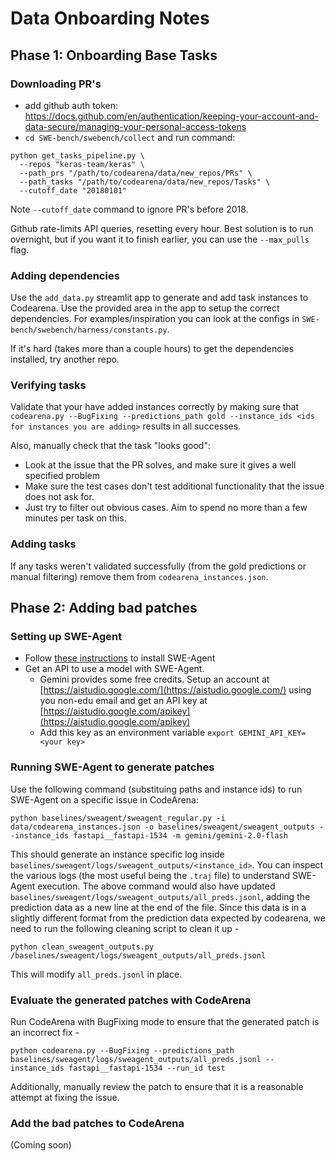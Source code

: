 # Data Onboarding Notes

## Phase 1: Onboarding Base Tasks

### Downloading PR's
- add github auth token: https://docs.github.com/en/authentication/keeping-your-account-and-data-secure/managing-your-personal-access-tokens
- `cd SWE-bench/swebench/collect` and run command:
```
python get_tasks_pipeline.py \
  --repos "keras-team/keras" \
  --path_prs "/path/to/codearena/data/new_repos/PRs" \
  --path_tasks "/path/to/codearena/data/new_repos/Tasks" \
  --cutoff_date "20180101"
 ```
Note `--cutoff_date` command to ignore PR's before 2018.

Github rate-limits API queries, resetting every hour. Best solution is to run overnight, but if you want it to finish earlier, you can use the `--max_pulls` flag.

### Adding dependencies
Use the `add_data.py` streamlit app to generate and add task instances to Codearena. Use the provided area in the app to setup the correct dependencies.
For examples/inspiration you can look at the configs in `SWE-bench/swebench/harness/constants.py`.

If it's hard (takes more than a couple hours) to get the dependencies installed, try another repo.

### Verifying tasks
Validate that your have added instances correctly by making sure that `codearena.py --BugFixing --predictions_path gold --instance_ids <ids for instances you are adding>` results in all successes.

Also, manually check that the task "looks good":
- Look at the issue that the PR solves, and make sure it gives a well specified problem
- Make sure the test cases don't test additional functionality that the issue does not ask for.
- Just try to filter out obvious cases. Aim to spend no more than a few minutes per task on this.

### Adding tasks
If any tasks weren't validated successfully (from the gold predictions or manual filtering) remove them from `codearena_instances.json`.

## Phase 2: Adding bad patches

### Setting up SWE-Agent

- Follow [these instructions](https://swe-agent.com/latest/installation/source/) to install SWE-Agent
- Get an API to use a model with SWE-Agent.
  - Gemini provides some free credits. Setup an account at [https://aistudio.google.com/](https://aistudio.google.com/) using you non-edu email and get an API key at [https://aistudio.google.com/apikey](https://aistudio.google.com/apikey)
  - Add this key as an environment variable `export GEMINI_API_KEY=<your key>`

### Running SWE-Agent to generate patches

Use the following command (substituing paths and instance ids) to run SWE-Agent on a specific issue in CodeArena:

```
python baselines/sweagent/sweagent_regular.py -i data/codearena_instances.json -o baselines/sweagent/sweagent_outputs --instance_ids fastapi__fastapi-1534 -m gemini/gemini-2.0-flash
```

This should generate an instance specific log inside `baselines/sweagent/logs/sweagent_outputs/<instance_id>`. 
You can inspect the various logs (the most useful being the `.traj` file) to understand SWE-Agent execution.
The above command would also have updated `baselines/sweagent/logs/sweagent_outputs/all_preds.jsonl`, adding the prediction data as a new line at the end of the file.
Since this data is in a slightly different format from the prediction data expected by codearena, we need to run the following cleaning script to clean it up -

```
python clean_sweagent_outputs.py /baselines/sweagent/logs/sweagent_outputs/all_preds.jsonl
```

This will modify `all_preds.jsonl` in place.


### Evaluate the generated patches with CodeArena

Run CodeArena with BugFixing mode to ensure that the generated patch is an incorrect fix -

```
python codearena.py --BugFixing --predictions_path baselines/sweagent/logs/sweagent_outputs/all_preds.jsonl --instance_ids fastapi__fastapi-1534 --run_id test
```

Additionally, manually review the patch to ensure that it is a reasonable attempt at fixing the issue.


### Add the bad patches to CodeArena 

(Coming soon)
